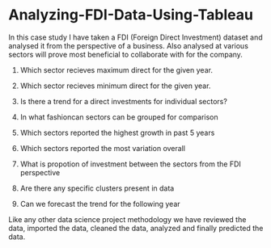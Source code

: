 # Analyzing-FDI-Data-Using-Tableau
In this case study I have taken a FDI (Foreign Direct Investment) dataset and analysed it from the perspective of a business. Also analysed at various sectors will prove most beneficial to collaborate with for the company.

1. Which sector recieves maximum direct for the given year.

2. Which sector recieves minimum direct for the given year.

3. Is there a trend for a direct investments for individual sectors?

4. In what fashioncan sectors can be grouped for comparison

5. Which sectors reported the highest growth in past 5 years

6. Which sectors reported the most variation overall

7. What is propotion of investment between the sectors from the FDI perspective

8. Are there any specific clusters present in data

9. Can we forecast the trend for the following year

Like any other data science project methodology we have reviewed the data, imported the data, cleaned the data, analyzed and finally predicted the data.
